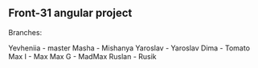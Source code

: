 ## Front-31 angular project

Branches:

Yevheniia - master
Masha - Mishanya
Yaroslav - Yaroslav
Dima - Tomato
Max I - Max
Max G - MadMax
Ruslan - Rusik
